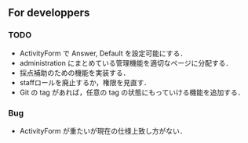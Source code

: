 ## For developpers

### TODO

* ActivityForm で Answer, Default を設定可能にする．
* administration にまとめている管理機能を適切なページに分配する．
* 採点補助のための機能を実装する．
* staffロールを廃止するか，権限を見直す．
* Git の tag があれば，任意の tag の状態にもっていける機能を追加する．

### Bug

* ActivityForm が重たいが現在の仕様上致し方がない． 
